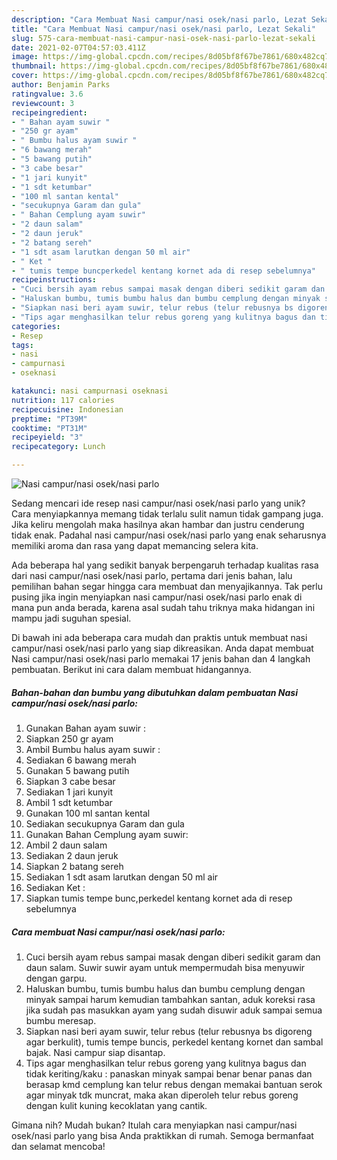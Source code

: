 ```yaml
---
description: "Cara Membuat Nasi campur/nasi osek/nasi parlo, Lezat Sekali"
title: "Cara Membuat Nasi campur/nasi osek/nasi parlo, Lezat Sekali"
slug: 575-cara-membuat-nasi-campur-nasi-osek-nasi-parlo-lezat-sekali
date: 2021-02-07T04:57:03.411Z
image: https://img-global.cpcdn.com/recipes/8d05bf8f67be7861/680x482cq70/nasi-campurnasi-oseknasi-parlo-foto-resep-utama.jpg
thumbnail: https://img-global.cpcdn.com/recipes/8d05bf8f67be7861/680x482cq70/nasi-campurnasi-oseknasi-parlo-foto-resep-utama.jpg
cover: https://img-global.cpcdn.com/recipes/8d05bf8f67be7861/680x482cq70/nasi-campurnasi-oseknasi-parlo-foto-resep-utama.jpg
author: Benjamin Parks
ratingvalue: 3.6
reviewcount: 3
recipeingredient:
- " Bahan ayam suwir "
- "250 gr ayam"
- " Bumbu halus ayam suwir "
- "6 bawang merah"
- "5 bawang putih"
- "3 cabe besar"
- "1 jari kunyit"
- "1 sdt ketumbar"
- "100 ml santan kental"
- "secukupnya Garam dan gula"
- " Bahan Cemplung ayam suwir"
- "2 daun salam"
- "2 daun jeruk"
- "2 batang sereh"
- "1 sdt asam larutkan dengan 50 ml air"
- " Ket "
- " tumis tempe buncperkedel kentang kornet ada di resep sebelumnya"
recipeinstructions:
- "Cuci bersih ayam rebus sampai masak dengan diberi sedikit garam dan daun salam. Suwir suwir ayam untuk mempermudah bisa menyuwir dengan garpu."
- "Haluskan bumbu, tumis bumbu halus dan bumbu cemplung dengan minyak sampai harum kemudian tambahkan santan, aduk koreksi rasa jika sudah pas masukkan ayam yang sudah disuwir aduk sampai semua bumbu meresap."
- "Siapkan nasi beri ayam suwir, telur rebus (telur rebusnya bs digoreng agar berkulit), tumis tempe buncis, perkedel kentang kornet dan sambal bajak. Nasi campur siap disantap."
- "Tips agar menghasilkan telur rebus goreng yang kulitnya bagus dan tidak keriting/kaku : panaskan minyak sampai benar benar panas dan berasap kmd cemplung kan telur rebus dengan memakai bantuan serok agar minyak tdk muncrat, maka akan diperoleh telur rebus goreng dengan kulit kuning kecoklatan yang cantik."
categories:
- Resep
tags:
- nasi
- campurnasi
- oseknasi

katakunci: nasi campurnasi oseknasi 
nutrition: 117 calories
recipecuisine: Indonesian
preptime: "PT39M"
cooktime: "PT31M"
recipeyield: "3"
recipecategory: Lunch

---
```



![Nasi campur/nasi osek/nasi parlo](https://img-global.cpcdn.com/recipes/8d05bf8f67be7861/680x482cq70/nasi-campurnasi-oseknasi-parlo-foto-resep-utama.jpg)

Sedang mencari ide resep nasi campur/nasi osek/nasi parlo yang unik? Cara menyiapkannya memang tidak terlalu sulit namun tidak gampang juga. Jika keliru mengolah maka hasilnya akan hambar dan justru cenderung tidak enak. Padahal nasi campur/nasi osek/nasi parlo yang enak seharusnya memiliki aroma dan rasa yang dapat memancing selera kita.



Ada beberapa hal yang sedikit banyak berpengaruh terhadap kualitas rasa dari nasi campur/nasi osek/nasi parlo, pertama dari jenis bahan, lalu pemilihan bahan segar hingga cara membuat dan menyajikannya. Tak perlu pusing jika ingin menyiapkan nasi campur/nasi osek/nasi parlo enak di mana pun anda berada, karena asal sudah tahu triknya maka hidangan ini mampu jadi suguhan spesial.


Di bawah ini ada beberapa cara mudah dan praktis untuk membuat nasi campur/nasi osek/nasi parlo yang siap dikreasikan. Anda dapat membuat Nasi campur/nasi osek/nasi parlo memakai 17 jenis bahan dan 4 langkah pembuatan. Berikut ini cara dalam membuat hidangannya.

<!--inarticleads1-->

##### Bahan-bahan dan bumbu yang dibutuhkan dalam pembuatan Nasi campur/nasi osek/nasi parlo:

1. Gunakan  Bahan ayam suwir :
1. Siapkan 250 gr ayam
1. Ambil  Bumbu halus ayam suwir :
1. Sediakan 6 bawang merah
1. Gunakan 5 bawang putih
1. Siapkan 3 cabe besar
1. Sediakan 1 jari kunyit
1. Ambil 1 sdt ketumbar
1. Gunakan 100 ml santan kental
1. Sediakan secukupnya Garam dan gula
1. Gunakan  Bahan Cemplung ayam suwir:
1. Ambil 2 daun salam
1. Sediakan 2 daun jeruk
1. Siapkan 2 batang sereh
1. Sediakan 1 sdt asam larutkan dengan 50 ml air
1. Sediakan  Ket :
1. Siapkan  tumis tempe bunc,perkedel kentang kornet ada di resep sebelumnya




<!--inarticleads2-->

##### Cara membuat Nasi campur/nasi osek/nasi parlo:

1. Cuci bersih ayam rebus sampai masak dengan diberi sedikit garam dan daun salam. Suwir suwir ayam untuk mempermudah bisa menyuwir dengan garpu.
1. Haluskan bumbu, tumis bumbu halus dan bumbu cemplung dengan minyak sampai harum kemudian tambahkan santan, aduk koreksi rasa jika sudah pas masukkan ayam yang sudah disuwir aduk sampai semua bumbu meresap.
1. Siapkan nasi beri ayam suwir, telur rebus (telur rebusnya bs digoreng agar berkulit), tumis tempe buncis, perkedel kentang kornet dan sambal bajak. Nasi campur siap disantap.
1. Tips agar menghasilkan telur rebus goreng yang kulitnya bagus dan tidak keriting/kaku : panaskan minyak sampai benar benar panas dan berasap kmd cemplung kan telur rebus dengan memakai bantuan serok agar minyak tdk muncrat, maka akan diperoleh telur rebus goreng dengan kulit kuning kecoklatan yang cantik.




Gimana nih? Mudah bukan? Itulah cara menyiapkan nasi campur/nasi osek/nasi parlo yang bisa Anda praktikkan di rumah. Semoga bermanfaat dan selamat mencoba!
